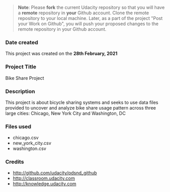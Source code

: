 >**Note**: Please **fork** the current Udacity repository so that you will have a **remote** repository in **your** Github account. Clone the remote repository to your local machine. Later, as a part of the project "Post your Work on Github", you will push your proposed changes to the remote repository in your Github account.

### Date created
This project was created on the **28th February, 2021**

### Project Title
Bike Share Project

### Description
This project is about bicycle sharing systems and seeks to use data files provided to uncover and analyze bike share  usage pattern across three large cities: Chicago, New York City and Washington, DC

### Files used
* chicago.csv
* new_york_city.csv
* washington.csv

### Credits
* http://github.com/udacity/pdsnd_github
* http://classroom.udacity.com
* http://knowledge.udacity.com
